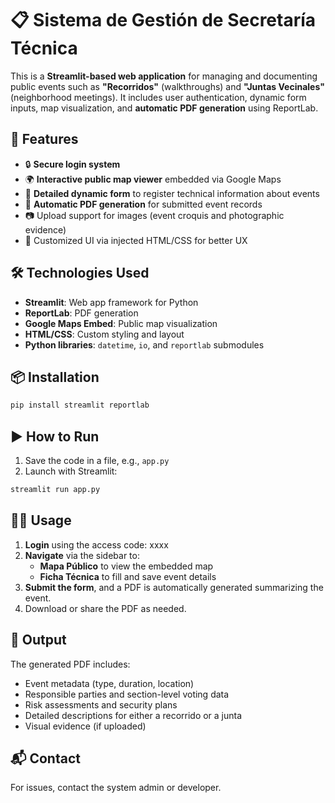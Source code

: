 
# 📋 Sistema de Gestión de Secretaría Técnica

This is a **Streamlit-based web application** for managing and documenting public events such as **"Recorridos"** (walkthroughs) and **"Juntas Vecinales"** (neighborhood meetings). It includes user authentication, dynamic form inputs, map visualization, and **automatic PDF generation** using ReportLab.

## 🚀 Features

- 🔒 **Secure login system** 
- 🌍 **Interactive public map viewer** embedded via Google Maps
- 📝 **Detailed dynamic form** to register technical information about events
- 🧾 **Automatic PDF generation** for submitted event records
- 📷 Upload support for images (event croquis and photographic evidence)
- 🎨 Customized UI via injected HTML/CSS for better UX

## 🛠️ Technologies Used

- **Streamlit**: Web app framework for Python
- **ReportLab**: PDF generation
- **Google Maps Embed**: Public map visualization
- **HTML/CSS**: Custom styling and layout
- **Python libraries**: `datetime`, `io`, and `reportlab` submodules

## 📦 Installation

```bash
pip install streamlit reportlab
```

## ▶️ How to Run

1. Save the code in a file, e.g., `app.py`
2. Launch with Streamlit:

```bash
streamlit run app.py
```

## 🧑‍💼 Usage

1. **Login** using the access code: xxxx
2. **Navigate** via the sidebar to:
   - **Mapa Público** to view the embedded map
   - **Ficha Técnica** to fill and save event details
3. **Submit the form**, and a PDF is automatically generated summarizing the event.
4. Download or share the PDF as needed.

## 📄 Output

The generated PDF includes:
- Event metadata (type, duration, location)
- Responsible parties and section-level voting data
- Risk assessments and security plans
- Detailed descriptions for either a recorrido or a junta
- Visual evidence (if uploaded)

## 📬 Contact

For issues, contact the system admin or developer.
